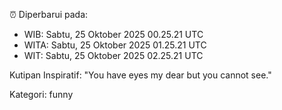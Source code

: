 ⏰ Diperbarui pada:
- WIB: Sabtu, 25 Oktober 2025 00.25.21 UTC
- WITA: Sabtu, 25 Oktober 2025 01.25.21 UTC
- WIT: Sabtu, 25 Oktober 2025 02.25.21 UTC

Kutipan Inspiratif:
"You have eyes my dear but you cannot see."


Kategori: funny

